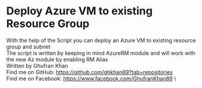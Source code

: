 # Deploy Azure VM to existing Resource Group
With the help of the Script you can deploy an Azure VM to existing resource group and subnet \
The script is written by keeping in mind AzureRM module and will work with the new Az module by enabling RM Alias \
Written by Ghufran Khan \
Find me on GitHub: https://github.com/ghkhan89?tab=repositories \
Find me on Facebook: https://www.facebook.com/GhufranKhan89 \
